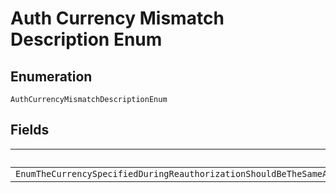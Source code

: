 
# Auth Currency Mismatch Description Enum

## Enumeration

`AuthCurrencyMismatchDescriptionEnum`

## Fields

| Name |
|  --- |
| `EnumTheCurrencySpecifiedDuringReauthorizationShouldBeTheSameAsTheCurrencySpecifiedInTheOriginalAuthorizationPleaseCheckTheCurrencyOfTheAuthorizationForWhichYouAreTryingToReauthorizeAndTryAgain` |

